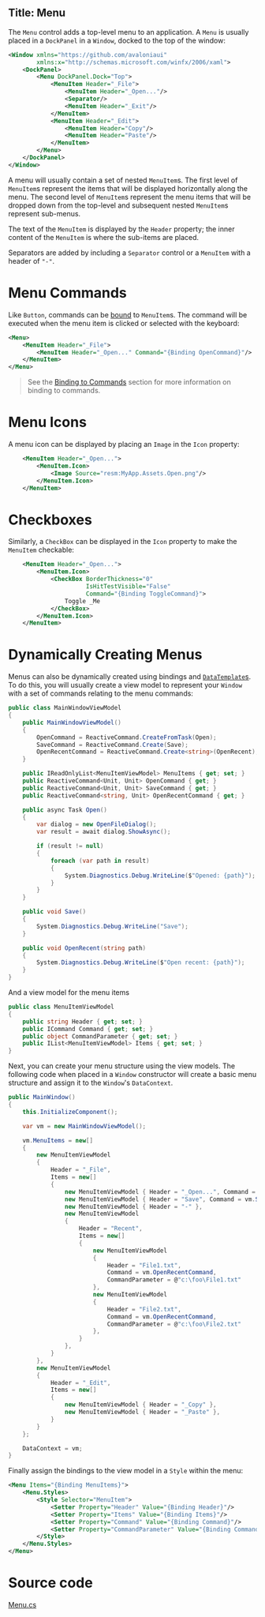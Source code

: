 Title: Menu
---
The `Menu` control adds a top-level menu to an application. A `Menu` is usually placed in a
`DockPanel` in a `Window`, docked to the top of the window:

```xml
<Window xmlns="https://github.com/avaloniaui"
        xmlns:x="http://schemas.microsoft.com/winfx/2006/xaml">
    <DockPanel>
        <Menu DockPanel.Dock="Top">
            <MenuItem Header="_File">
                <MenuItem Header="_Open..."/>
                <Separator/>
                <MenuItem Header="_Exit"/>
            </MenuItem>
            <MenuItem Header="_Edit">
                <MenuItem Header="Copy"/>
                <MenuItem Header="Paste"/>
            </MenuItem>
        </Menu>
    </DockPanel>
</Window>
```

A menu will usually contain a set of nested `MenuItem`s. The first level of `MenuItem`s represent
the items that will be displayed horizontally along the menu. The second level of `MenuItem`s
represent the menu items that will be dropped down from the top-level and subsequent nested
`MenuItem`s represent sub-menus.

The text of the `MenuItem` is displayed by the `Header` property; the inner content of the
`MenuItem` is where the sub-items are placed.

Separators are added by including a `Separator` control or a `MenuItem` with a header of `"-"`.

# Menu Commands

Like `Button`, commands can be [bound](/docs/binding/binding-to-commands) to `MenuItem`s. The
command will be executed when the menu item is clicked or selected with the keyboard:

```xml
<Menu>
    <MenuItem Header="_File">
        <MenuItem Header="_Open..." Command="{Binding OpenCommand}"/>
    </MenuItem>
</Menu>
```

> See the [Binding to Commands](/docs/binding/binding-to-commands) section for more information
  on binding to commands.

# Menu Icons

A menu icon can be displayed by placing an `Image` in the `Icon` property:

```xml
    <MenuItem Header="_Open...">
        <MenuItem.Icon>
            <Image Source="resm:MyApp.Assets.Open.png"/>
        </MenuItem.Icon>
    </MenuItem>
```

# Checkboxes

Similarly, a `CheckBox` can be displayed in the `Icon` property to make the `MenuItem` checkable:

```xml
    <MenuItem Header="_Open...">
        <MenuItem.Icon>
            <CheckBox BorderThickness="0"
                      IsHitTestVisible="False"
                      Command="{Binding ToggleCommand}">
                Toggle _Me
            </CheckBox>
        </MenuItem.Icon>
    </MenuItem>
```

# Dynamically Creating Menus

Menus can also be dynamically created using bindings and 
[`DataTemplate`s](/docs/templates/datatemplate). To do this, you will usually  create a view model
to represent your `Window` with a set of commands relating to the menu commands:

```csharp
public class MainWindowViewModel
{
    public MainWindowViewModel()
    {
        OpenCommand = ReactiveCommand.CreateFromTask(Open);
        SaveCommand = ReactiveCommand.Create(Save);
        OpenRecentCommand = ReactiveCommand.Create<string>(OpenRecent);
    }

    public IReadOnlyList<MenuItemViewModel> MenuItems { get; set; }
    public ReactiveCommand<Unit, Unit> OpenCommand { get; }
    public ReactiveCommand<Unit, Unit> SaveCommand { get; }
    public ReactiveCommand<string, Unit> OpenRecentCommand { get; }

    public async Task Open()
    {
        var dialog = new OpenFileDialog();
        var result = await dialog.ShowAsync();

        if (result != null)
        {
            foreach (var path in result)
            {
                System.Diagnostics.Debug.WriteLine($"Opened: {path}");
            }
        }
    }

    public void Save()
    {
        System.Diagnostics.Debug.WriteLine("Save");
    }

    public void OpenRecent(string path)
    {
        System.Diagnostics.Debug.WriteLine($"Open recent: {path}");
    }
}
```

And a view model for the menu items

```csharp
public class MenuItemViewModel
{
    public string Header { get; set; }
    public ICommand Command { get; set; }
    public object CommandParameter { get; set; }
    public IList<MenuItemViewModel> Items { get; set; }
}
```

Next, you can create your menu structure using the view models. The following code when placed
in a `Window` constructor will create a basic menu structure and assign it to the `Window`'s
`DataContext`.

```csharp
public MainWindow()
{
    this.InitializeComponent();

    var vm = new MainWindowViewModel();

    vm.MenuItems = new[]
    {
        new MenuItemViewModel
        {
            Header = "_File",
            Items = new[]
            {
                new MenuItemViewModel { Header = "_Open...", Command = vm.OpenCommand },
                new MenuItemViewModel { Header = "Save", Command = vm.SaveCommand },
                new MenuItemViewModel { Header = "-" },
                new MenuItemViewModel
                {
                    Header = "Recent",
                    Items = new[]
                    {
                        new MenuItemViewModel
                        {
                            Header = "File1.txt",
                            Command = vm.OpenRecentCommand,
                            CommandParameter = @"c:\foo\File1.txt"
                        },
                        new MenuItemViewModel
                        {
                            Header = "File2.txt",
                            Command = vm.OpenRecentCommand,
                            CommandParameter = @"c:\foo\File2.txt"
                        },
                    }
                },
            }
        },
        new MenuItemViewModel
        {
            Header = "_Edit",
            Items = new[]
            {
                new MenuItemViewModel { Header = "_Copy" },
                new MenuItemViewModel { Header = "_Paste" },
            }
        }
    };

    DataContext = vm;
}
```

Finally assign the bindings to the view model in a `Style` within the menu:

```xml
<Menu Items="{Binding MenuItems}">
    <Menu.Styles>
        <Style Selector="MenuItem">
            <Setter Property="Header" Value="{Binding Header}"/>
            <Setter Property="Items" Value="{Binding Items}"/>
            <Setter Property="Command" Value="{Binding Command}"/>
            <Setter Property="CommandParameter" Value="{Binding CommandParameter}"/>
        </Style>
    </Menu.Styles>
</Menu>
```

# Source code
[Menu.cs](https://github.com/AvaloniaUI/Avalonia/blob/master/src/Avalonia.Controls/Menu.cs)

